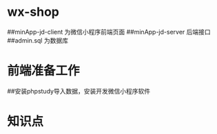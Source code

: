# wx-shop
##minApp-jd-client 为微信小程序前端页面
##minApp-jd-server 后端接口
##admin.sql 为数据库
# 前端准备工作
##安装phpstudy导入数据，安装开发微信小程序软件
# 知识点
